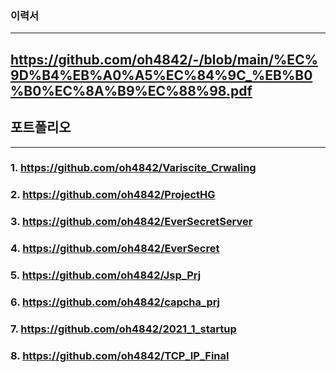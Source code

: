 ### 이력서
---
https://github.com/oh4842/-/blob/main/%EC%9D%B4%EB%A0%A5%EC%84%9C_%EB%B0%B0%EC%8A%B9%EC%88%98.pdf
---
## 포트폴리오
---
### 1. https://github.com/oh4842/Variscite_Crwaling
### 2. https://github.com/oh4842/ProjectHG
### 3. https://github.com/oh4842/EverSecretServer
### 4. https://github.com/oh4842/EverSecret
### 5. https://github.com/oh4842/Jsp_Prj
### 6. https://github.com/oh4842/capcha_prj
### 7. https://github.com/oh4842/2021_1_startup
### 8. https://github.com/oh4842/TCP_IP_Final
